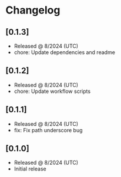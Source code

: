 # Changelog

## [0.1.3]

- Released @ 8/2024 (UTC)
- chore: Update dependencies and readme

## [0.1.2]

- Released @ 8/2024 (UTC)
- chore: Update workflow scripts

## [0.1.1]

- Released @ 8/2024 (UTC)
- fix: Fix path underscore bug

## [0.1.0]

- Released @ 8/2024 (UTC)
- Initial release
